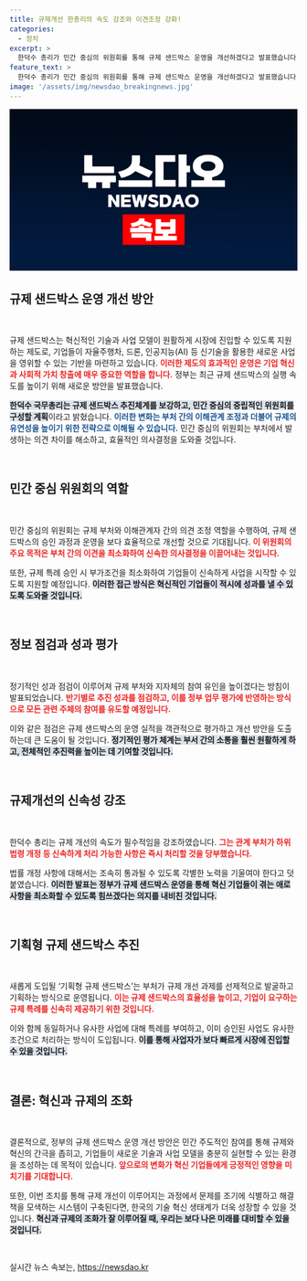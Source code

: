 ```yaml
---
title: 규제개선 한총리의 속도 강조와 이견조정 강화!
categories:
  - 정치
excerpt: >
  한덕수 총리가 민간 중심의 위원회를 통해 규제 샌드박스 운영을 개선하겠다고 발표했습니다. 부처 간 이견 조정을 강화하고 신기술 혁신이 원활하게 이루어지도록 규제특례를 신속히 처리할 계획입니다. 새로운 변화의 바람이 기대됩니다!
feature_text: >
  한덕수 총리가 민간 중심의 위원회를 통해 규제 샌드박스 운영을 개선하겠다고 발표했습니다. 부처 간 이견 조정을 강화하고 신기술 혁신이 원활하게 이루어지도록 규제특례를 신속히 처리할 계획입니다. 새로운 변화의 바람이 기대됩니다!
image: '/assets/img/newsdao_breakingnews.jpg'
---
```


<p><img src="/assets/img/newsdao_breakingnews.jpg" alt="firstkoreanews 속보" /></p>

<h2 data-ke-size="size26">규제 샌드박스 운영 개선 방안</h2>

<p data-ke-size="size16">&nbsp;</p> 

<p>규제 샌드박스는 혁신적인 기술과 사업 모델이 원활하게 시장에 진입할 수 있도록 지원하는 제도로, 기업들이 자율주행차, 드론, 인공지능(AI) 등 신기술을 활용한 새로운 사업을 영위할 수 있는 기반을 마련하고 있습니다. <b><span style="color: #ee2323;">이러한 제도의 효과적인 운영은 기업 혁신과 사회적 가치 창출에 매우 중요한 역할을 합니다.</span></b> 정부는 최근 규제 샌드박스의 실행 속도를 높이기 위해 새로운 방안을 발표했습니다.</p>

<p><b><span style="background-color: #21538527;">한덕수 국무총리는 규제 샌드박스 추진체계를 보강하고, 민간 중심의 중립적인 위원회를 구성할 계획</span></b>이라고 밝혔습니다. <b><span style="color: #1a5490;">이러한 변화는 부처 간의 이해관계 조정과 더불어 규제의 유연성을 높이기 위한 전략으로 이해될 수 있습니다.</span></b> 민간 중심의 위원회는 부처에서 발생하는 의견 차이를 해소하고, 효율적인 의사결정을 도와줄 것입니다.</p>

<p data-ke-size="size16">&nbsp;</p> 

<h2 data-ke-size="size26">민간 중심 위원회의 역할</h2>

<p data-ke-size="size16">&nbsp;</p> 

<p>민간 중심의 위원회는 규제 부처와 이해관계자 간의 의견 조정 역할을 수행하여, 규제 샌드박스의 승인 과정과 운영을 보다 효율적으로 개선할 것으로 기대됩니다. <b><span style="color: #ee2323;">이 위원회의 주요 목적은 부처 간의 이견을 최소화하여 신속한 의사결정을 이끌어내는 것입니다.</span></b> </p>

<p>또한, 규제 특례 승인 시 부가조건을 최소화하여 기업들이 신속하게 사업을 시작할 수 있도록 지원할 예정입니다. <b><span style="background-color: #21538527;">이러한 접근 방식은 혁신적인 기업들이 적시에 성과를 낼 수 있도록 도와줄 것입니다.</span></b> </p>

<p data-ke-size="size16">&nbsp;</p> 

<h2 data-ke-size="size26">정보 점검과 성과 평가</h2>

<p data-ke-size="size16">&nbsp;</p> 

<p>정기적인 성과 점검이 이루어져 규제 부처와 지자체의 참여 유인을 높이겠다는 방침이 발표되었습니다. <b><span style="color: #ee2323;">반기별로 추진 성과를 점검하고, 이를 정부 업무 평가에 반영하는 방식으로 모든 관련 주체의 참여를 유도할 예정입니다.</span></b> </p>

<p>이와 같은 점검은 규제 샌드박스의 운영 실적을 객관적으로 평가하고 개선 방안을 도출하는데 큰 도움이 될 것입니다. <b><span style="background-color: #21538527;">정기적인 평가 체계는 부서 간의 소통을 훨씬 원활하게 하고, 전체적인 추진력을 높이는 데 기여할 것입니다.</span></b> </p>

<p data-ke-size="size16">&nbsp;</p> 

<h2 data-ke-size="size26">규제개선의 신속성 강조</h2>

<p data-ke-size="size16">&nbsp;</p> 

<p>한덕수 총리는 규제 개선의 속도가 필수적임을 강조하였습니다. <b><span style="color: #ee2323;">그는 관계 부처가 하위 법령 개정 등 신속하게 처리 가능한 사항은 즉시 처리할 것을 당부했습니다.</span></b> </p>

<p>법률 개정 사항에 대해서는 조속히 통과될 수 있도록 각별한 노력을 기울여야 한다고 덧붙였습니다. <b><span style="background-color: #21538527;">이러한 발표는 정부가 규제 샌드박스 운영을 통해 혁신 기업들이 겪는 애로사항을 최소화할 수 있도록 힘쓰겠다는 의지를 내비친 것입니다.</span></b> </p>

<p data-ke-size="size16">&nbsp;</p> 

<h2 data-ke-size="size26">기획형 규제 샌드박스 추진</h2>

<p data-ke-size="size16">&nbsp;</p> 

<p>새롭게 도입될 ‘기획형 규제 샌드박스’는 부처가 규제 개선 과제를 선제적으로 발굴하고 기획하는 방식으로 운영됩니다. <b><span style="color: #ee2323;">이는 규제 샌드박스의 효율성을 높이고, 기업이 요구하는 규제 특례를 신속히 제공하기 위한 것입니다.</span></b> </p>

<p>이와 함께 동일하거나 유사한 사업에 대해 특례를 부여하고, 이미 승인된 사업도 유사한 조건으로 처리하는 방식이 도입됩니다. <b><span style="background-color: #21538527;">이를 통해 사업자가 보다 빠르게 시장에 진입할 수 있을 것입니다.</span></b> </p>

<p data-ke-size="size16">&nbsp;</p> 

<h2 data-ke-size="size26">결론: 혁신과 규제의 조화</h2>

<p data-ke-size="size16">&nbsp;</p> 

<p>결론적으로, 정부의 규제 샌드박스 운영 개선 방안은 민간 주도적인 참여를 통해 규제와 혁신의 간극을 좁히고, 기업들이 새로운 기술과 사업 모델을 충분히 실현할 수 있는 환경을 조성하는 데 목적이 있습니다. <b><span style="color: #ee2323;">앞으로의 변화가 혁신 기업들에게 긍정적인 영향을 미치기를 기대합니다.</span></b> </p>

<p>또한, 이번 조치를 통해 규제 개선이 이루어지는 과정에서 문제를 조기에 식별하고 해결책을 모색하는 시스템이 구축된다면, 한국의 기술 혁신 생태계가 더욱 성장할 수 있을 것입니다. <b><span style="background-color: #21538527;">혁신과 규제의 조화가 잘 이루어질 때, 우리는 보다 나은 미래를 대비할 수 있을 것입니다.</span></b> </p>

<p data-ke-size="size16">&nbsp;</p> 
실시간 뉴스 속보는, <a href="https://newsdao.kr" rel="dofollow">https://newsdao.kr</a>


